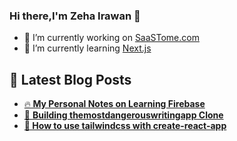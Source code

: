 ### Hi there,I'm Zeha Irawan  👋



- 🔭 I’m currently working on [SaaSTome.com](https://github.com/JangkarBumi/SaaSTome.com)
- 🌱 I’m currently learning [Next.js](https://nextjs.org/)

## 📝 Latest Blog Posts



<ul>
  <li><a href="https://zehairawan.com/learning-firebase-notes/"> 🔥<b> My Personal Notes on Learning Firebase</b></a><br/></li>
    <li><a href="https://zehairawan.com/themostdangerouswritingapp-clone/">📓 <b> Building themostdangerouswritingapp Clone </b></a><br/></li>
    <li><a href="https://zehairawan.com/learning-firebase-notes/"> 🍃<b> How to use tailwindcss with create-react-app</b></a><br/></li>
</ul>
